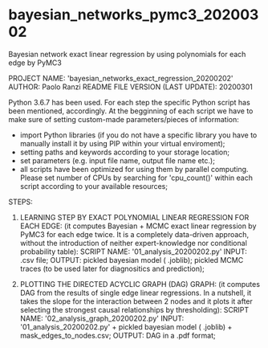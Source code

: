 # bayesian_networks_pymc3_20200302
Bayesian network exact linear regression by using polynomials for each edge by PyMC3

PROJECT NAME: 'bayesian_networks_exact_regression_20200202'
AUTHOR: Paolo Ranzi
README FILE VERSION (LAST UPDATE): 20200301


Python 3.6.7 has been used. For each step the specific Python script has been mentioned, accordingly. At the begginning of each script we have to make sure of setting custom-made parameters/pieces of information: 
- import Python libraries (if you do not have a specific library you have to manually install it by using PIP within your virtual enviroment);  
- setting paths and keywords according to your storage location;
- set parameters (e.g. input file name, output file name etc.); 
- all scripts have been optimized for using them by parallel computing. Please set number of CPUs by searching for 'cpu_count()' within each script according to your available resources; 


STEPS: 

01. LEARNING STEP BY EXACT POLYNOMIAL LINEAR REGRESSION FOR EACH EDGE:
(it computes Bayesian + MCMC exact linear regression by PyMC3 for each edge twice. It is a completely data-driven approach, without the introduction
of neither expert-knowledge nor conditional probability table): 
SCRIPT NAME: '01_analysis_20200202.py'
INPUT: .csv file; 
OUTPUT:  pickled bayesian model ( .joblib); pickled MCMC traces (to be used later for diagnositics and prediction);

02. PLOTTING THE DIRECTED ACYCLIC GRAPH (DAG) GRAPH: 
(it computes DAG from the results of single edge linear regressions. In a nutshell, it takes the slope for the interaction between 2 nodes and it plots
it after selecting the strongest causal relationships by thresholding):
SCRIPT NAME: '02_analysis_graph_20200202.py'
INPUT: '01_analysis_20200202.py' + pickled bayesian model ( .joblib) + mask_edges_to_nodes.csv;
OUTPUT: DAG in a .pdf format; 










